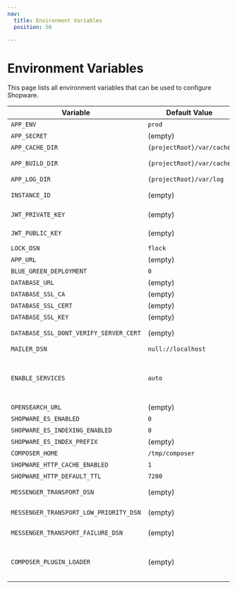 ```yaml
---
nav:
  title: Environment Variables
  position: 50

---
```


# Environment Variables

This page lists all environment variables that can be used to configure Shopware.

| Variable                               | Default Value             | Description                                                                                                                                                                                                   |
|----------------------------------------|---------------------------|---------------------------------------------------------------------------------------------------------------------------------------------------------------------------------------------------------------|
| `APP_ENV`                              | `prod`                    | Environment                                                                                                                                                                                                   |
| `APP_SECRET`                           | (empty)                   | Can be generated with `openssl rand -hex 32`                                                                                                                                                                  |
| `APP_CACHE_DIR`                        | `{projectRoot}/var/cache` | Path to a directory to store caches (since 6.6.8.0)                                                                                                                                                           |
| `APP_BUILD_DIR`                        | `{projectRoot}/var/cache` | Path to a temporary directory to create cache folder (since 6.6.8.0)                                                                                                                                          |
| `APP_LOG_DIR`                          | `{projectRoot}/var/log`   | Path to a directory to store logs (since 6.6.8.0)                                                                                                                                                             |
| `INSTANCE_ID`                          | (empty)                   | Unique Identifier for the Store: Can be generated with `openssl rand -hex 32`                                                                                                                                 |
| `JWT_PRIVATE_KEY`                      | (empty)                   | Can be generated with `shopware-cli project generate-jwt --env`                                                                                                                                               |
| `JWT_PUBLIC_KEY`                       | (empty)                   | Can be generated with `shopware-cli project generate-jwt --env`                                                                                                                                               |
| `LOCK_DSN`                             | `flock`                   | DSN for Symfony locking                                                                                                                                                                                       |
| `APP_URL`                              | (empty)                   | Where Shopware will be accessible                                                                                                                                                                             |
| `BLUE_GREEN_DEPLOYMENT`                | `0`                       | This needs super privilege to create trigger                                                                                                                                                                  |
| `DATABASE_URL`                         | (empty)                   | MySQL credentials as DSN                                                                                                                                                                                      |
| `DATABASE_SSL_CA`                      | (empty)                   | Path to SSL CA file                                                                                                                                                                                           |
| `DATABASE_SSL_CERT`                    | (empty)                   | Path to SSL Cert file                                                                                                                                                                                         |
| `DATABASE_SSL_KEY`                     | (empty)                   | Path to SSL Key file                                                                                                                                                                                          |
| `DATABASE_SSL_DONT_VERIFY_SERVER_CERT` | (empty)                   | Disables verification of the server certificate (1 disables it)                                                                                                                                               |
| `MAILER_DSN`                           | `null://localhost`        | Mailer DSN (Admin Configuration overwrites this)                                                                                                                                                              |
| `ENABLE_SERVICES`                      | `auto`                    | Determines if services are enabled, auto detects that based on `APP_ENV`, other possible values are `true` (or `1`) and `false` (or `0`). When set to `0`, Shopware Services won't be installed on the system |
| `OPENSEARCH_URL`                       | (empty)                   | Open Search Hosts                                                                                                                                                                                             |
| `SHOPWARE_ES_ENABLED`                  | `0`                       | Open Search Support Enabled?                                                                                                                                                                                  |
| `SHOPWARE_ES_INDEXING_ENABLED`         | `0`                       | Open Search Indexing Enabled?                                                                                                                                                                                 |
| `SHOPWARE_ES_INDEX_PREFIX`             | (empty)                   | Open Search Index Prefix                                                                                                                                                                                      |
| `COMPOSER_HOME`                        | `/tmp/composer`           | Caching for the Plugin Manager                                                                                                                                                                                |
| `SHOPWARE_HTTP_CACHE_ENABLED`          | `1`                       | Is HTTP Cache enabled?                                                                                                                                                                                        |
| `SHOPWARE_HTTP_DEFAULT_TTL`            | `7200`                    | Default TTL for HTTP Cache                                                                                                                                                                                    |
| `MESSENGER_TRANSPORT_DSN`              | (empty)                   | DSN for default async queue (example: `amqp://guest:guest@localhost:5672/%2f/default`)                                                                                                                        |
| `MESSENGER_TRANSPORT_LOW_PRIORITY_DSN` | (empty)                   | DSN for low priority queue (example: `amqp://guest:guest@localhost:5672/%2f/low_prio`)                                                                                                                        |
| `MESSENGER_TRANSPORT_FAILURE_DSN`      | (empty)                   | DSN for failed messages queue (example: `amqp://guest:guest@localhost:5672/%2f/failure`)                                                                                                                      |
| `COMPOSER_PLUGIN_LOADER`               | (empty)                   | Enable the Composer plugin loader instead of the database plugin loader. When set, all plugins defined in the root `composer.json` are automatically active, regardless of database settings                  |
